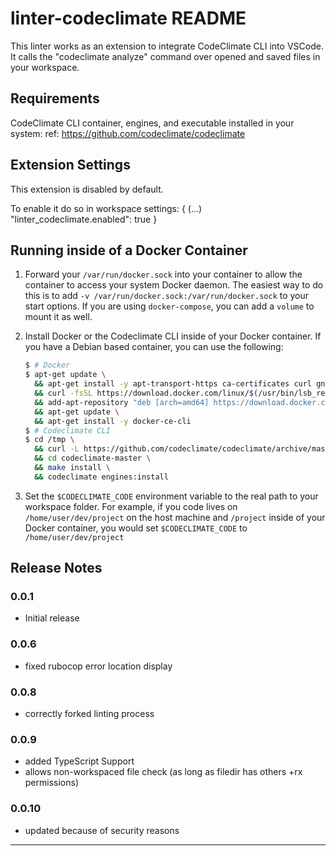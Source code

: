 # linter-codeclimate README

This linter works as an extension to integrate CodeClimate CLI into VSCode. It
calls the "codeclimate analyze" command over opened and saved files in your
workspace.

## Requirements

CodeClimate CLI container, engines, and executable installed in your system:
ref: https://github.com/codeclimate/codeclimate

## Extension Settings

This extension is disabled by default.

To enable it do so in workspace settings:
{
  (...)
  "linter_codeclimate.enabled": true
}

## Running inside of a Docker Container

1. Forward your `/var/run/docker.sock` into your container to allow the
  container to access your system Docker daemon. The easiest way to do this
  is to add `-v /var/run/docker.sock:/var/run/docker.sock` to your start
  options. If you are using `docker-compose`, you can add a `volume` to mount
  it as well.

2. Install Docker or the Codeclimate CLI inside of your Docker container. If
  you have a Debian based container, you can use the following:

    ```bash
    $ # Docker
    $ apt-get update \
      && apt-get install -y apt-transport-https ca-certificates curl gnupg-agent software-properties-common lsb-release \
      && curl -fsSL https://download.docker.com/linux/$(/usr/bin/lsb_release -is | tr '[:upper:]' '[:lower:]')/gpg | apt-key add - 2>&1 >/dev/null \
      && add-apt-repository "deb [arch=amd64] https://download.docker.com/linux/$(/usr/bin/lsb_release -is | tr '[:upper:]' '[:lower:]') $(lsb_release -cs) stable" \
      && apt-get update \
      && apt-get install -y docker-ce-cli
    $ # Codeclimate CLI
    $ cd /tmp \
      && curl -L https://github.com/codeclimate/codeclimate/archive/master.tar.gz | tar xz \
      && cd codeclimate-master \
      && make install \
      && codeclimate engines:install
    ```

3. Set the `$CODECLIMATE_CODE` environment variable to the real path to your
  workspace folder. For example, if you code lives on `/home/user/dev/project`
  on the host machine and `/project` inside of your Docker container, you would
  set `$CODECLIMATE_CODE` to `/home/user/dev/project`

## Release Notes

### 0.0.1

- Initial release

### 0.0.6

- fixed rubocop error location display

### 0.0.8

- correctly forked linting process

### 0.0.9

- added TypeScript Support
- allows non-workspaced file check (as long as filedir has others +rx permissions)

### 0.0.10

- updated because of security reasons

-----------------------------------------------------------------------------------------------------------
